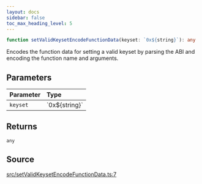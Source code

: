 ```yaml
---
layout: docs
sidebar: false
toc_max_heading_level: 5
---
```


```ts
function setValidKeysetEncodeFunctionData(keyset: `0x${string}`): any
```

Encodes the function data for setting a valid keyset by parsing the ABI and
encoding the function name and arguments.

## Parameters

| Parameter | Type |
| :------ | :------ |
| `keyset` | \`0x$\{string\}\` |

## Returns

`any`

## Source

[src/setValidKeysetEncodeFunctionData.ts:7](https://github.com/OffchainLabs/arbitrum-orbit-sdk/blob/9d5595a042e42f7d6b9af10a84816c98ea30f330/src/setValidKeysetEncodeFunctionData.ts#L7)
